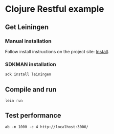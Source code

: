 # Clojure Restful example

## Get Leiningen

### Manual installation

Follow install instructions on the project site:
[Install](//leiningen.org/#install).

### SDKMAN installation

```
sdk install leiningen
```

## Compile and run

```
lein run
```

## Test performance

```
ab -n 1000 -c 4 http://localhost:3000/
```

